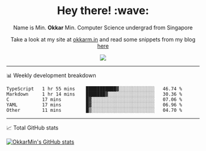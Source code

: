 <h1 align="center"> Hey there! :wave:</h1>

<p align="center">Name is Min. <strong>Okkar</strong> Min. Computer Science undergrad from Singapore</p>

<p align="center">Take a look at my site at <a href="https://okkarm.in" target="_blank">okkarm.in</a> and read some snippets from my blog <a href="https://okkarm.in/blog" target="_blank">here</a></p>

<p align="center">
  <a href="https://okkarm.in/linkedin" target='_blank'>
    <img src="https://img.shields.io/badge/linkedin-%230077B5.svg?&style=for-the-badge&logo=linkedin&logoColor=white" />
  </a>
 </p>

---

📊 Weekly development breakdown

<!--START_SECTION:waka-->
```text
TypeScript   1 hr 55 mins    ███████████▓░░░░░░░░░░░░░   46.74 % 
Markdown     1 hr 14 mins    ███████▓░░░░░░░░░░░░░░░░░   30.36 % 
C            17 mins         █▓░░░░░░░░░░░░░░░░░░░░░░░   07.06 % 
YAML         17 mins         █▓░░░░░░░░░░░░░░░░░░░░░░░   06.96 % 
Other        11 mins         █▒░░░░░░░░░░░░░░░░░░░░░░░   04.70 % 
```
<!--END_SECTION:waka-->

---

📈 Total GitHub stats

<p>
  <a href="https://github.com/OkkarMin"><img src="https://github-readme-stats.vercel.app/api?username=OkkarMin&hide_border=true&show_icons=true&theme=graywhite" alt="OkkarMin's GitHub stats"></a>
</p>

